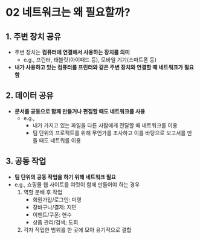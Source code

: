 # 02 네트워크는 왜 필요할까?

## 1. 주변 장치 공유

- 주변 장치는 **컴퓨터에 연결해서 사용하는 장치를 의미**
  - e.g., 프린터, 태블릿(아이패드 등), 모바일 기기(스마트폰 등)
- **내가 사용하고 있는 컴퓨터를 프린터와 같은 주변 장치와 연결할 때 네트워크가 필요함**

## 2. 데이터 공유

- **문서를 공동으로 함께 만들거나 편집할 때도 네트워크를 사용**
  - e.g.,
    - 내가 가지고 있는 파일을 다른 사람에게 전달할 때 네트워크를 이용
    - 팀 단위의 프로젝트를 위해 무언가를 조사하고 이를 바탕으로 보고서를 만들 때도 네트워를 이용

## 3. 공동 작업

- **팀 단위의 공동 작업을 하기 위해 네트워크 필요**
- e.g., 쇼핑몰 웹 사이트를 여럿이 함께 만들어야 하는 경우
  1. 역할 분배 후 작업
     - 회원가입/로그인: 미영
     - 장바구니/결제: 지민
     - 이벤트/쿠폰: 현수
     - 상품 관리/검색; 도희
  2. 각자 작업한 범위를 한 곳에 모아 유기적으로 결합
